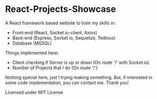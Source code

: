 # React-Projects-Showcase

A React framework based website to train my skills in:

- Front-end (React, Socket.io-client, Axios)
- Back-end (Express, Socket.io, Sequelize, Tedious)
- Database (MSSQL)

Things implemented here:

- Client checking if Server is up or down (On route '/' with Socket.io)
- Number of Projects that I do (On route '/')

Nothing special here, just I trying making something. But, if interested in some code implementation, you can contact me. Thank you!

Licensed under MIT License
